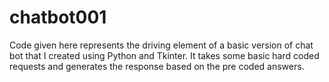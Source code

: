 # chatbot001
Code given here represents the driving element of a basic version of chat bot that I created using Python and Tkinter.
It takes some basic hard coded requests and generates the response based on the pre coded answers.
